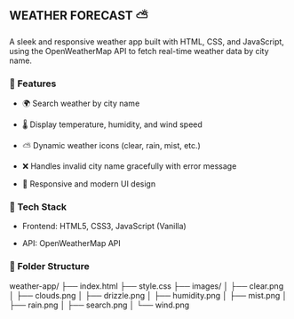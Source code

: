 ## WEATHER FORECAST ⛅

A sleek and responsive weather app built with HTML, CSS, and JavaScript, using the OpenWeatherMap API to fetch real-time weather data by city name.


### 🚀 Features

- 🌍 Search weather by city name

- 🌡️ Display temperature, humidity, and wind speed

- ⛅ Dynamic weather icons (clear, rain, mist, etc.)

- ❌ Handles invalid city name gracefully with error message

- 🎨 Responsive and modern UI design


### 🔧 Tech Stack

- Frontend: HTML5, CSS3, JavaScript (Vanilla)

- API: OpenWeatherMap API

### 📁 Folder Structure

weather-app/
├── index.html
├── style.css
├── images/
│   ├── clear.png
│   ├── clouds.png
│   ├── drizzle.png
│   ├── humidity.png
│   ├── mist.png
│   ├── rain.png
│   ├── search.png
│   └── wind.png
